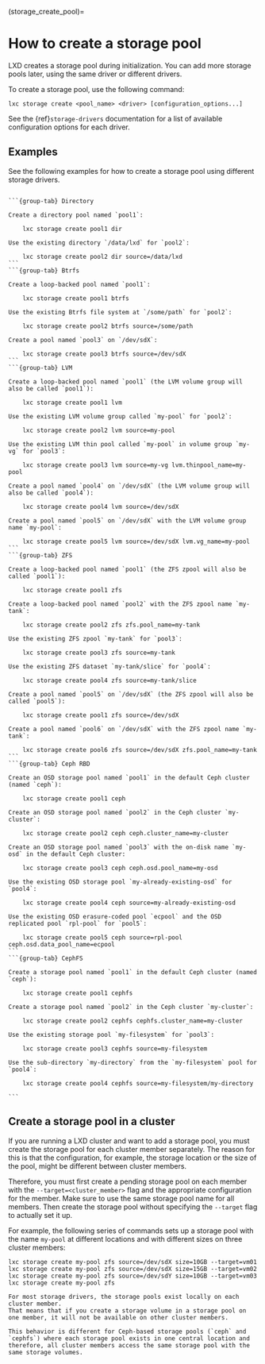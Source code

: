 (storage_create_pool)=
# How to create a storage pool

LXD creates a storage pool during initialization.
You can add more storage pools later, using the same driver or different drivers.

To create a storage pool, use the following command:

    lxc storage create <pool_name> <driver> [configuration_options...]

See the {ref}`storage-drivers` documentation for a list of available configuration options for each driver.

## Examples

See the following examples for how to create a storage pool using different storage drivers.

````{tabs}

```{group-tab} Directory

Create a directory pool named `pool1`:

    lxc storage create pool1 dir

Use the existing directory `/data/lxd` for `pool2`:

    lxc storage create pool2 dir source=/data/lxd
```
```{group-tab} Btrfs

Create a loop-backed pool named `pool1`:

    lxc storage create pool1 btrfs

Use the existing Btrfs file system at `/some/path` for `pool2`:

    lxc storage create pool2 btrfs source=/some/path

Create a pool named `pool3` on `/dev/sdX`:

    lxc storage create pool3 btrfs source=/dev/sdX
```
```{group-tab} LVM

Create a loop-backed pool named `pool1` (the LVM volume group will also be called `pool1`):

    lxc storage create pool1 lvm

Use the existing LVM volume group called `my-pool` for `pool2`:

    lxc storage create pool2 lvm source=my-pool

Use the existing LVM thin pool called `my-pool` in volume group `my-vg` for `pool3`:

    lxc storage create pool3 lvm source=my-vg lvm.thinpool_name=my-pool

Create a pool named `pool4` on `/dev/sdX` (the LVM volume group will also be called `pool4`):

    lxc storage create pool4 lvm source=/dev/sdX

Create a pool named `pool5` on `/dev/sdX` with the LVM volume group name `my-pool`:

    lxc storage create pool5 lvm source=/dev/sdX lvm.vg_name=my-pool
```
```{group-tab} ZFS

Create a loop-backed pool named `pool1` (the ZFS zpool will also be called `pool1`):

    lxc storage create pool1 zfs

Create a loop-backed pool named `pool2` with the ZFS zpool name `my-tank`:

    lxc storage create pool2 zfs zfs.pool_name=my-tank

Use the existing ZFS zpool `my-tank` for `pool3`:

    lxc storage create pool3 zfs source=my-tank

Use the existing ZFS dataset `my-tank/slice` for `pool4`:

    lxc storage create pool4 zfs source=my-tank/slice

Create a pool named `pool5` on `/dev/sdX` (the ZFS zpool will also be called `pool5`):

    lxc storage create pool1 zfs source=/dev/sdX

Create a pool named `pool6` on `/dev/sdX` with the ZFS zpool name `my-tank`:

    lxc storage create pool6 zfs source=/dev/sdX zfs.pool_name=my-tank
```
```{group-tab} Ceph RBD

Create an OSD storage pool named `pool1` in the default Ceph cluster (named `ceph`):

    lxc storage create pool1 ceph

Create an OSD storage pool named `pool2` in the Ceph cluster `my-cluster`:

    lxc storage create pool2 ceph ceph.cluster_name=my-cluster

Create an OSD storage pool named `pool3` with the on-disk name `my-osd` in the default Ceph cluster:

    lxc storage create pool3 ceph ceph.osd.pool_name=my-osd

Use the existing OSD storage pool `my-already-existing-osd` for `pool4`:

    lxc storage create pool4 ceph source=my-already-existing-osd

Use the existing OSD erasure-coded pool `ecpool` and the OSD replicated pool `rpl-pool` for `pool5`:

    lxc storage create pool5 ceph source=rpl-pool ceph.osd.data_pool_name=ecpool
```
```{group-tab} CephFS

Create a storage pool named `pool1` in the default Ceph cluster (named `ceph`):

    lxc storage create pool1 cephfs

Create a storage pool named `pool2` in the Ceph cluster `my-cluster`:

    lxc storage create pool2 cephfs cephfs.cluster_name=my-cluster

Use the existing storage pool `my-filesystem` for `pool3`:

    lxc storage create pool3 cephfs source=my-filesystem

Use the sub-directory `my-directory` from the `my-filesystem` pool for `pool4`:

    lxc storage create pool4 cephfs source=my-filesystem/my-directory

```
````

## Create a storage pool in a cluster

If you are running a LXD cluster and want to add a storage pool, you must create the storage pool for each cluster member separately.
The reason for this is that the configuration, for example, the storage location or the size of the pool, might be different between cluster members.

Therefore, you must first create a pending storage pool on each member with the `--target=<cluster_member>` flag and the appropriate configuration for the member.
Make sure to use the same storage pool name for all members.
Then create the storage pool without specifying the `--target` flag to actually set it up.

For example, the following series of commands sets up a storage pool with the name `my-pool` at different locations and with different sizes on three cluster members:

    lxc storage create my-pool zfs source=/dev/sdX size=10GB --target=vm01
    lxc storage create my-pool zfs source=/dev/sdX size=15GB --target=vm02
    lxc storage create my-pool zfs source=/dev/sdY size=10GB --target=vm03
    lxc storage create my-pool zfs


```{note}
For most storage drivers, the storage pools exist locally on each cluster member.
That means that if you create a storage volume in a storage pool on one member, it will not be available on other cluster members.

This behavior is different for Ceph-based storage pools (`ceph` and `cephfs`) where each storage pool exists in one central location and therefore, all cluster members access the same storage pool with the same storage volumes.
```
